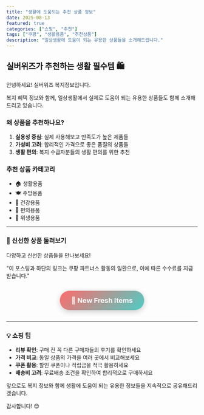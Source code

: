 ```yaml
---
title: "생활에 도움되는 추천 상품 정보"
date: 2025-08-13
featured: true
categories: ["쇼핑", "추천"]
tags: ["쿠팡", "생활용품", "추천상품"]
description: "일상생활에 도움이 되는 유용한 상품들을 소개해드립니다."
---
```


## 실버위즈가 추천하는 생활 필수템 🛍️

안녕하세요! 실버위즈 복지정보입니다.

복지 혜택 정보와 함께, 일상생활에서 실제로 도움이 되는 유용한 상품들도 함께 소개해드리고 있습니다. 

### 왜 상품을 추천하나요?

1. **실용성 중심**: 실제 사용해보고 만족도가 높은 제품들
2. **가성비 고려**: 합리적인 가격으로 좋은 품질의 상품들
3. **생활 편의**: 복지 수급자분들의 생활 편의를 위한 추천

### 추천 상품 카테고리

- 🏠 생활용품
- 🍽️ 주방용품  
- 💊 건강용품
- 📱 편의용품
- 🧴 위생용품

---

### 🎁 신선한 상품 둘러보기

다양하고 신선한 상품들을 만나보세요!

"이 포스팅과 하단의 링크는 쿠팡 파트너스 활동의 일환으로, 이에 따른 수수료를 지급받습니다."

<div style="text-align: center; margin: 30px 0;">
  <a href="https://link.coupang.com/a/cJhswJ" 
     style="display: inline-block; 
            background: linear-gradient(135deg, #ff6b6b, #4ecdc4); 
            color: white; 
            padding: 15px 30px; 
            text-decoration: none; 
            border-radius: 25px; 
            font-weight: bold; 
            font-size: 18px; 
            box-shadow: 0 4px 15px rgba(0,0,0,0.2); 
            transition: all 0.3s ease;"
     target="_blank">
    🛒 New Fresh Items
  </a>
</div>

---

### 💡 쇼핑 팁

- **리뷰 확인**: 구매 전 꼭 다른 구매자들의 후기를 확인하세요
- **가격 비교**: 동일 상품의 가격을 여러 곳에서 비교해보세요  
- **쿠폰 활용**: 할인 쿠폰이나 적립금을 적극 활용하세요
- **배송비 고려**: 무료배송 조건을 확인하여 합리적으로 구매하세요

앞으로도 복지 정보와 함께 생활에 도움이 되는 유용한 정보들을 지속적으로 공유해드리겠습니다.

감사합니다! 😊
